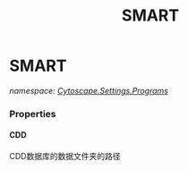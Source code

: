﻿---
title: SMART
---

# SMART
_namespace: [Cytoscape.Settings.Programs](N-Cytoscape.Settings.Programs.html)_






### Properties

#### CDD
CDD数据库的数据文件夹的路径
